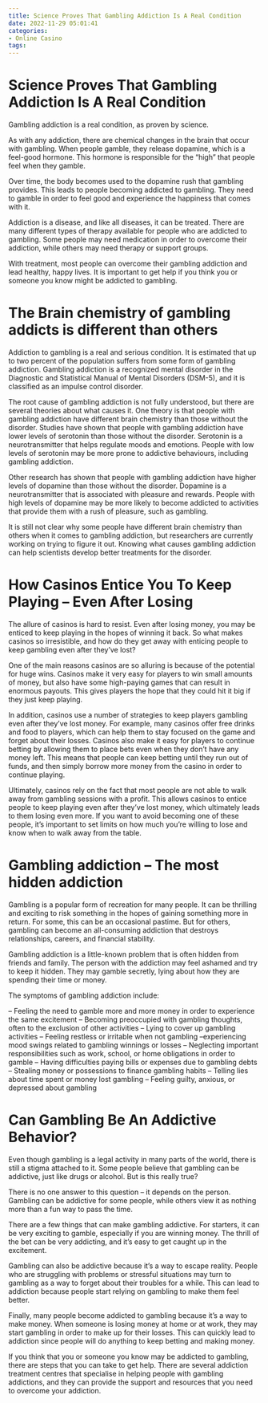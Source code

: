 ```yaml
---
title: Science Proves That Gambling Addiction Is A Real Condition
date: 2022-11-29 05:01:41
categories:
- Online Casino
tags:
---
```



#  Science Proves That Gambling Addiction Is A Real Condition

Gambling addiction is a real condition, as proven by science.

As with any addiction, there are chemical changes in the brain that occur with gambling. When people gamble, they release dopamine, which is a feel-good hormone. This hormone is responsible for the “high” that people feel when they gamble.

Over time, the body becomes used to the dopamine rush that gambling provides. This leads to people becoming addicted to gambling. They need to gamble in order to feel good and experience the happiness that comes with it.

Addiction is a disease, and like all diseases, it can be treated. There are many different types of therapy available for people who are addicted to gambling. Some people may need medication in order to overcome their addiction, while others may need therapy or support groups.

With treatment, most people can overcome their gambling addiction and lead healthy, happy lives. It is important to get help if you think you or someone you know might be addicted to gambling.

#  The Brain chemistry of gambling addicts is different than others

Addiction to gambling is a real and serious condition. It is estimated that up to two percent of the population suffers from some form of gambling addiction. Gambling addiction is a recognized mental disorder in the Diagnostic and Statistical Manual of Mental Disorders (DSM-5), and it is classified as an impulse control disorder.

The root cause of gambling addiction is not fully understood, but there are several theories about what causes it. One theory is that people with gambling addiction have different brain chemistry than those without the disorder. Studies have shown that people with gambling addiction have lower levels of serotonin than those without the disorder. Serotonin is a neurotransmitter that helps regulate moods and emotions. People with low levels of serotonin may be more prone to addictive behaviours, including gambling addiction.

Other research has shown that people with gambling addiction have higher levels of dopamine than those without the disorder. Dopamine is a neurotransmitter that is associated with pleasure and rewards. People with high levels of dopamine may be more likely to become addicted to activities that provide them with a rush of pleasure, such as gambling.

It is still not clear why some people have different brain chemistry than others when it comes to gambling addiction, but researchers are currently working on trying to figure it out. Knowing what causes gambling addiction can help scientists develop better treatments for the disorder.

#  How Casinos Entice You To Keep Playing – Even After Losing

The allure of casinos is hard to resist. Even after losing money, you may be enticed to keep playing in the hopes of winning it back. So what makes casinos so irresistible, and how do they get away with enticing people to keep gambling even after they’ve lost?

One of the main reasons casinos are so alluring is because of the potential for huge wins. Casinos make it very easy for players to win small amounts of money, but also have some high-paying games that can result in enormous payouts. This gives players the hope that they could hit it big if they just keep playing.

In addition, casinos use a number of strategies to keep players gambling even after they’ve lost money. For example, many casinos offer free drinks and food to players, which can help them to stay focused on the game and forget about their losses. Casinos also make it easy for players to continue betting by allowing them to place bets even when they don’t have any money left. This means that people can keep betting until they run out of funds, and then simply borrow more money from the casino in order to continue playing.

Ultimately, casinos rely on the fact that most people are not able to walk away from gambling sessions with a profit. This allows casinos to entice people to keep playing even after they’ve lost money, which ultimately leads to them losing even more. If you want to avoid becoming one of these people, it’s important to set limits on how much you’re willing to lose and know when to walk away from the table.

#  Gambling addiction – The most hidden addiction

Gambling is a popular form of recreation for many people. It can be thrilling and exciting to risk something in the hopes of gaining something more in return. For some, this can be an occasional pastime. But for others, gambling can become an all-consuming addiction that destroys relationships, careers, and financial stability.

Gambling addiction is a little-known problem that is often hidden from friends and family. The person with the addiction may feel ashamed and try to keep it hidden. They may gamble secretly, lying about how they are spending their time or money.

The symptoms of gambling addiction include:

– Feeling the need to gamble more and more money in order to experience the same excitement
– Becoming preoccupied with gambling thoughts, often to the exclusion of other activities
– Lying to cover up gambling activities
– Feeling restless or irritable when not gambling
–experiencing mood swings related to gambling winnings or losses
– Neglecting important responsibilities such as work, school, or home obligations in order to gamble
– Having difficulties paying bills or expenses due to gambling debts
– Stealing money or possessions to finance gambling habits
– Telling lies about time spent or money lost gambling
– Feeling guilty, anxious, or depressed about gambling

#  Can Gambling Be An Addictive Behavior?

Even though gambling is a legal activity in many parts of the world, there is still a stigma attached to it. Some people believe that gambling can be addictive, just like drugs or alcohol. But is this really true?

There is no one answer to this question – it depends on the person. Gambling can be addictive for some people, while others view it as nothing more than a fun way to pass the time.

There are a few things that can make gambling addictive. For starters, it can be very exciting to gamble, especially if you are winning money. The thrill of the bet can be very addicting, and it’s easy to get caught up in the excitement.

Gambling can also be addictive because it’s a way to escape reality. People who are struggling with problems or stressful situations may turn to gambling as a way to forget about their troubles for a while. This can lead to addiction because people start relying on gambling to make them feel better.

Finally, many people become addicted to gambling because it’s a way to make money. When someone is losing money at home or at work, they may start gambling in order to make up for their losses. This can quickly lead to addiction since people will do anything to keep betting and making money.

If you think that you or someone you know may be addicted to gambling, there are steps that you can take to get help. There are several addiction treatment centres that specialise in helping people with gambling addictions, and they can provide the support and resources that you need to overcome your addiction.